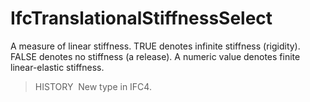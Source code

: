 IfcTranslationalStiffnessSelect
===============================

A measure of linear stiffness. TRUE denotes infinite stiffness (rigidity). FALSE denotes no stiffness (a release). A numeric value denotes finite linear-elastic stiffness.

> HISTORY&nbsp; New type in IFC4.
